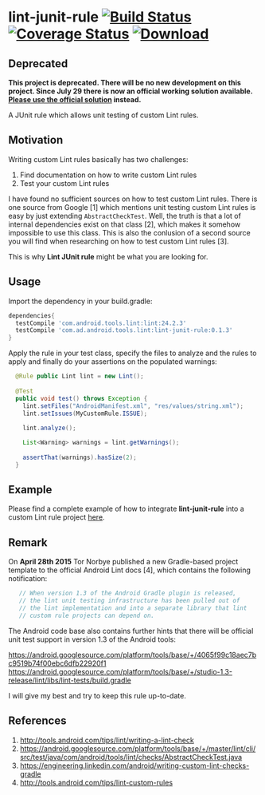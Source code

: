 # lint-junit-rule [![Build Status](https://travis-ci.org/a11n/lint-junit-rule.svg)](https://travis-ci.org/a11n/lint-junit-rule) [![Coverage Status](https://coveralls.io/repos/a11n/lint-junit-rule/badge.svg)](https://coveralls.io/r/a11n/lint-junit-rule) [ ![Download](https://api.bintray.com/packages/a11n/maven/com.ad.android.tools.lint/images/download.svg) ](https://bintray.com/a11n/maven/com.ad.android.tools.lint/_latestVersion)

## Deprecated
**This project is deprecated. There will be no new development on this project. Since July 29 there is now an official working solution available. [Please use the official solution](https://bintray.com/android/android-tools/com.android.tools.lint.lint-tests/) instead.**

A JUnit rule which allows unit testing of custom Lint rules.

## Motivation
Writing custom Lint rules basically has two challenges:

1. Find documentation on how to write custom Lint rules
2. Test your custom Lint rules

I have found no sufficient sources on how to test custom Lint rules. There is one source from Google [1] which mentions unit testing custom Lint rules is easy by just extending `AbstractCheckTest`. Well, the truth is that a lot of internal dependencies exist on that class [2], which makes it somehow impossible to use this class. This is also the conlusion of a second source you will find when researching on how to test custom Lint rules [3].

This is why **Lint JUnit rule** might be what you are looking for.

## Usage
Import the dependency in your build.gradle:
```groovy
dependencies{
  testCompile 'com.android.tools.lint:lint:24.2.3'
  testCompile 'com.ad.android.tools.lint:lint-junit-rule:0.1.3'
}
```
Apply the rule in your test class, specify the files to analyze and the rules to apply and finally do your assertions on the populated warnings:
```java
  @Rule public Lint lint = new Lint();
   
  @Test
  public void test() throws Exception {
    lint.setFiles("AndroidManifest.xml", "res/values/string.xml");
    lint.setIssues(MyCustomRule.ISSUE);
    
    lint.analyze();

    List<Warning> warnings = lint.getWarnings();
    
    assertThat(warnings).hasSize(2);
  }
```
## Example
Please find a complete example of how to integrate **lint-junit-rule** into a custom Lint rule project [here](https://github.com/a11n/AndroidLintPlaceholderCheck).

## Remark
On **April 28th 2015** Tor Norbye published a new Gradle-based project template to the official Android Lint docs [4], which contains the following notification:

```java
   // When version 1.3 of the Android Gradle plugin is released,
   // the lint unit testing infrastructure has been pulled out of
   // the lint implementation and into a separate library that lint
   // custom rule projects can depend on.
```

The Android code base also contains further hints that there will be official unit test support in version 1.3 of the Android tools:

https://android.googlesource.com/platform/tools/base/+/4065f99c18aec7bc9519b74f00ebc6dfb22920f1
https://android.googlesource.com/platform/tools/base/+/studio-1.3-release/lint/libs/lint-tests/build.gradle

I will give my best and try to keep this rule up-to-date.

## References
1. http://tools.android.com/tips/lint/writing-a-lint-check
2. https://android.googlesource.com/platform/tools/base/+/master/lint/cli/src/test/java/com/android/tools/lint/checks/AbstractCheckTest.java
3. https://engineering.linkedin.com/android/writing-custom-lint-checks-gradle
4. http://tools.android.com/tips/lint-custom-rules

